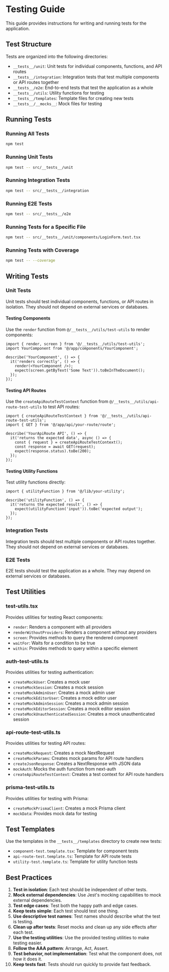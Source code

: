 # Testing Guide

This guide provides instructions for writing and running tests for the application.

## Test Structure

Tests are organized into the following directories:

- `__tests__/unit`: Unit tests for individual components, functions, and API routes
- `__tests__/integration`: Integration tests that test multiple components or API routes together
- `__tests__/e2e`: End-to-end tests that test the application as a whole
- `__tests__/utils`: Utility functions for testing
- `__tests__/templates`: Template files for creating new tests
- `__tests__/__mocks__`: Mock files for testing

## Running Tests

### Running All Tests

```bash
npm test
```

### Running Unit Tests

```bash
npm test -- src/__tests__/unit
```

### Running Integration Tests

```bash
npm test -- src/__tests__/integration
```

### Running E2E Tests

```bash
npm test -- src/__tests__/e2e
```

### Running Tests for a Specific File

```bash
npm test -- src/__tests__/unit/components/LoginForm.test.tsx
```

### Running Tests with Coverage

```bash
npm test -- --coverage
```

## Writing Tests

### Unit Tests

Unit tests should test individual components, functions, or API routes in isolation. They should not depend on external services or databases.

#### Testing Components

Use the `render` function from `@/__tests__/utils/test-utils` to render components:

```tsx
import { render, screen } from '@/__tests__/utils/test-utils';
import YourComponent from '@/app/components/YourComponent';

describe('YourComponent', () => {
  it('renders correctly', () => {
    render(<YourComponent />);
    expect(screen.getByText('Some Text')).toBeInTheDocument();
  });
});
```

#### Testing API Routes

Use the `createApiRouteTestContext` function from `@/__tests__/utils/api-route-test-utils` to test API routes:

```tsx
import { createApiRouteTestContext } from '@/__tests__/utils/api-route-test-utils';
import { GET } from '@/app/api/your-route/route';

describe('YourApiRoute API', () => {
  it('returns the expected data', async () => {
    const { request } = createApiRouteTestContext();
    const response = await GET(request);
    expect(response.status).toBe(200);
  });
});
```

#### Testing Utility Functions

Test utility functions directly:

```tsx
import { utilityFunction } from '@/lib/your-utility';

describe('utilityFunction', () => {
  it('returns the expected result', () => {
    expect(utilityFunction('input')).toBe('expected output');
  });
});
```

### Integration Tests

Integration tests should test multiple components or API routes together. They should not depend on external services or databases.

### E2E Tests

E2E tests should test the application as a whole. They may depend on external services or databases.

## Test Utilities

### test-utils.tsx

Provides utilities for testing React components:

- `render`: Renders a component with all providers
- `renderWithoutProviders`: Renders a component without any providers
- `screen`: Provides methods to query the rendered component
- `waitFor`: Waits for a condition to be true
- `within`: Provides methods to query within a specific element

### auth-test-utils.ts

Provides utilities for testing authentication:

- `createMockUser`: Creates a mock user
- `createMockSession`: Creates a mock session
- `createMockAdminUser`: Creates a mock admin user
- `createMockEditorUser`: Creates a mock editor user
- `createMockAdminSession`: Creates a mock admin session
- `createMockEditorSession`: Creates a mock editor session
- `createMockUnauthenticatedSession`: Creates a mock unauthenticated session

### api-route-test-utils.ts

Provides utilities for testing API routes:

- `createMockRequest`: Creates a mock NextRequest
- `createMockParams`: Creates mock params for API route handlers
- `createJsonResponse`: Creates a NextResponse with JSON data
- `mockAuth`: Mocks the auth function from next-auth
- `createApiRouteTestContext`: Creates a test context for API route handlers

### prisma-test-utils.ts

Provides utilities for testing with Prisma:

- `createMockPrismaClient`: Creates a mock Prisma client
- `mockData`: Provides mock data for testing

## Test Templates

Use the templates in the `__tests__/templates` directory to create new tests:

- `component-test.template.tsx`: Template for component tests
- `api-route-test.template.ts`: Template for API route tests
- `utility-test.template.ts`: Template for utility function tests

## Best Practices

1. **Test in isolation**: Each test should be independent of other tests.
2. **Mock external dependencies**: Use Jest's mocking capabilities to mock external dependencies.
3. **Test edge cases**: Test both the happy path and edge cases.
4. **Keep tests simple**: Each test should test one thing.
5. **Use descriptive test names**: Test names should describe what the test is testing.
6. **Clean up after tests**: Reset mocks and clean up any side effects after each test.
7. **Use the testing utilities**: Use the provided testing utilities to make testing easier.
8. **Follow the AAA pattern**: Arrange, Act, Assert.
9. **Test behavior, not implementation**: Test what the component does, not how it does it.
10. **Keep tests fast**: Tests should run quickly to provide fast feedback.
